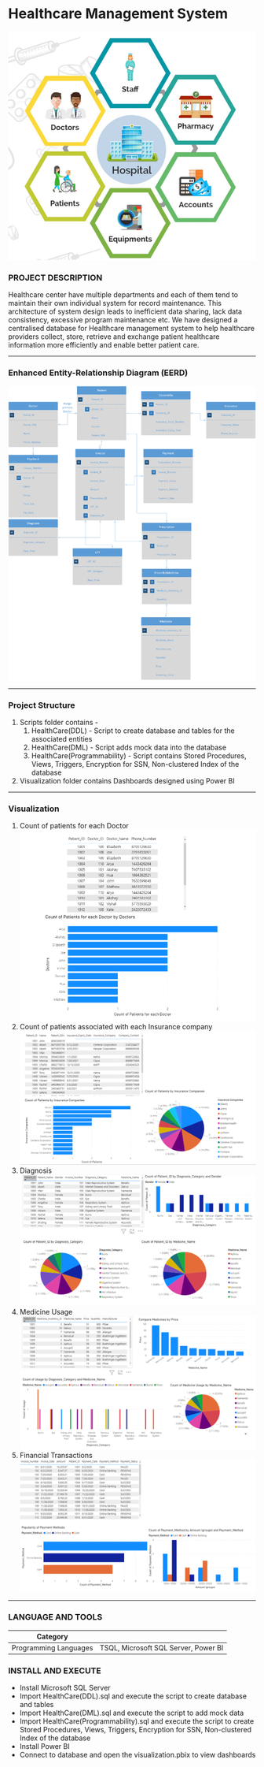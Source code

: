 # Healthcare Management System
<img alt="project" src="https://github.com/aelinadas/Healthcare_Management_System/blob/main/images/project-theme.png" />

### PROJECT DESCRIPTION

Healthcare center have multiple departments and each of them tend to maintain their own individual system for record maintenance. This architecture of system design leads to inefficient data sharing, lack data consistency, excessive program maintenance etc.
We have designed a centralised database for Healthcare management system to help healthcare providers collect, store, retrieve and exchange patient healthcare information more efficiently and enable better patient care.

---

### Enhanced Entity-Relationship Diagram (EERD)

<img alt="EER" src="https://github.com/aelinadas/Healthcare_Management_System/blob/main/images/EER.png" />

---

### Project Structure

1. Scripts folder contains -
	1. HealthCare(DDL) - Script to create database and tables for the associated entities
	2. HealthCare(DML) - Script adds mock data into the database
	3. HealthCare(Programmability) - Script contains Stored Procedures, Views, Triggers, Encryption for SSN, Non-clustered Index of the database
2. Visualization folder contains Dashboards designed using Power BI

---

### Visualization

1. Count of patients for each Doctor
	<img alt="viz1" src="https://github.com/aelinadas/Healthcare_Management_System/blob/main/images/viz1.png" />
2. Count of patients associated with each Insurance company
	<img alt="viz2" src="https://github.com/aelinadas/Healthcare_Management_System/blob/main/images/viz2.png" />
3. Diagnosis
	<img alt="viz3" src="https://github.com/aelinadas/Healthcare_Management_System/blob/main/images/viz3.png" />
4. Medicine Usage
	<img alt="viz4" src="https://github.com/aelinadas/Healthcare_Management_System/blob/main/images/viz4.png" />
5. Financial Transactions
	<img alt="viz5" src="https://github.com/aelinadas/Healthcare_Management_System/blob/main/images/viz5.png" />
	
---

### LANGUAGE AND TOOLS

| Category | |
| --- | --- |
| Programming Languages | TSQL, Microsoft SQL Server, Power BI |

### INSTALL AND EXECUTE

- Install Microsoft SQL Server
- Import HealthCare(DDL).sql and execute the script to create database and tables
- Import HealthCare(DML).sql and execute the script to add mock data
- Import HealthCare(Programmability).sql and execute the script to create Stored Procedures, Views, Triggers, Encryption for SSN, Non-clustered Index of the database
- Install Power BI
- Connect to database and open the visualization.pbix to view dashboards
